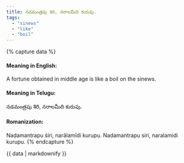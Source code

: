 ```yaml
---
title: నడమంత్రపు శిరి, నరాలమీది కురుపు.
tags:
  - "sinews"
  - "like"
  - "boil"
---
```


{% capture data %}
#### Meaning in English:
A fortune obtained in middle age is like a boil on the sinews.

#### Meaning in Telugu:
నడమంత్రపు శిరి, నరాలమీది కురుపు.

#### Romanization:
Naḍamantrapu śiri, narālamīdi kurupu.
Nadamantrapu siri, naralamidi kurupu.
{% endcapture %}

{{ data | markdownify }}

